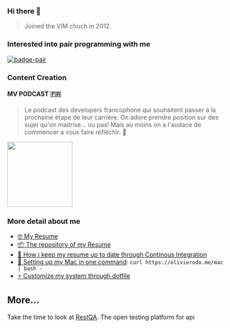 ### Hi there 👋

> Joined the VIM chuch in 2012.


### Interested into pair programming with me

[![badge-pair](https://olivierodo.me/images/pair.png)](https://github.com/olivierodo/pair-with-me)

### Content Creation

#### MV PODCAST 🇫🇷

> Le podcast des developers francophone qui souhaitent passer à la prochaine étape de leur carrière.
On adore prendre position sur des sujet qu'on maitrise... ou pas!
Mais au moins on a l'audace de commencer a vous faire réfléchir. 🧠

[<img src="https://yt3.googleusercontent.com/KDFvsM-1NDh-c46AKSozVk27XjTtWa-gQjl2eFIBK9cO8BFF30c8lgInushdi-Uw0VJMqJxN=s176-c-k-c0x00ffffff-no-rj" height="150" />](https://youtu.be/ZzLQ2gzkQpw)

### More detail about me

* [🤓 My Resume](https://github.com/olivierodo/Awesome-CV/releases/download/latest/olivier-rodomond.pdf)
* [📦 The repository of my Resume](https://github.com/olivierodo/Awesome-CV)
* [🎉 How i keep my resume up to date through Continous Integration](https://github.com/olivierodo/Awesome-CV-action)
* [🚀 Setting up my Mac in one command](https://github.com/olivierodo/olivierodo.github.io/blob/master/mac): `curl https://olivierodo.me/mac | bash -`
* [⚡ Customize my system through dotfile](https://github.com/olivierodo/dotfiles)

## More...

Take the time to look at [RestQA](https://restqa.io). The open testing platform for api


<!--
**olivierodo/olivierodo** is a ✨ _special_ ✨ repository because its `README.md` (this file) appears on your GitHub profile.

Here are some ideas to get you started:

- 🔭 I’m currently working on ...
- 🌱 I’m currently learning ...
- 👯 I’m looking to collaborate on ...
- 🤔 I’m looking for help with ...
- 💬 Ask me about ...
- 📫 How to reach me: ...
- 😄 Pronouns: ...
- ⚡ Fun fact: ...
-->
